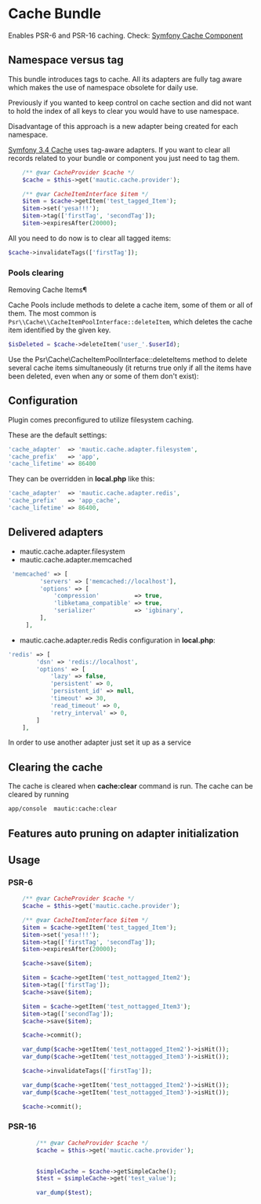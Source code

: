 # Cache Bundle

Enables PSR-6 and PSR-16 caching. Check: [Symfony Cache Component](https://symfony.com/doc/3.4/components/cache.html)

## Namespace versus tag

This bundle introduces tags to cache. All its adapters are fully tag
aware which makes the use of namespace obsolete for daily use.

Previously if you wanted to keep control on cache section and did not want to hold
the index of all keys to clear you would have to use namespace.

Disadvantage of this approach is a new adapter being created for each namespace.

[Symfony 3.4 Cache](https://symfony.com/doc/3.4/components/cache.html) uses tag-aware adapters. If you want to clear all records related to your bundle
or component you just need to tag them.

```php
    /** @var CacheProvider $cache */
    $cache = $this->get('mautic.cache.provider');

    /** @var CacheItemInterface $item */
    $item = $cache->getItem('test_tagged_Item');
    $item->set('yesa!!!');
    $item->tag(['firstTag', 'secondTag']);
    $item->expiresAfter(20000);
```

All you need to do now is to clear all tagged items:

```php
$cache->invalidateTags(['firstTag']);
```

### Pools clearing

Removing Cache Items¶

Cache Pools include methods to delete a cache item, some of them or all of them.
The most common is `Psr\\Cache\\CacheItemPoolInterface::deleteItem`, which deletes the cache item identified by the given key.

```php
$isDeleted = $cache->deleteItem('user_'.$userId);
```

Use the Psr\\Cache\\CacheItemPoolInterface::deleteItems method to delete several cache items simultaneously (it returns true only if all the items have been deleted, even when any or some of them don't exist):

## Configuration

Plugin comes preconfigured to utilize filesystem caching.

These are the default settings:
```php
'cache_adapter'  => 'mautic.cache.adapter.filesystem',
'cache_prefix'   => 'app',
'cache_lifetime' => 86400
```


They can be overridden in **local.php** like this:

```php
'cache_adapter'  => 'mautic.cache.adapter.redis',
'cache_prefix'   => 'app_cache',
'cache_lifetime' => 86400,
```


## Delivered adapters
 * mautic.cache.adapter.filesystem
 * mautic.cache.adapter.memcached
```php
 'memcached' => [
         'servers' => ['memcached://localhost'],
         'options' => [
             'compression'          => true,
             'libketama_compatible' => true,
             'serializer'           => 'igbinary',
         ],
     ],
```
 * mautic.cache.adapter.redis
 Redis configuration in **local.php**:
 ```php
 'redis' => [
         'dsn' => 'redis://localhost',
         'options' => [
             'lazy' => false,
             'persistent' => 0,
             'persistent_id' => null,
             'timeout' => 30,
             'read_timeout' => 0,
             'retry_interval' => 0,
         ]
     ],
```

In order to use another adapter just set it up as a service

## Clearing the cache

The cache is cleared when **cache:clear** command is run. The cache can be cleared by running

```bash
app/console  mautic:cache:clear
```

## Features auto pruning on adapter initialization

## Usage

### PSR-6

```php
    /** @var CacheProvider $cache */
    $cache = $this->get('mautic.cache.provider');

    /** @var CacheItemInterface $item */
    $item = $cache->getItem('test_tagged_Item');
    $item->set('yesa!!!');
    $item->tag(['firstTag', 'secondTag']);
    $item->expiresAfter(20000);

    $cache->save($item);

    $item = $cache->getItem('test_nottagged_Item2');
    $item->tag(['firstTag']);
    $cache->save($item);

    $item = $cache->getItem('test_nottagged_Item3');
    $item->tag(['secondTag']);
    $cache->save($item);

    $cache->commit();

    var_dump($cache->getItem('test_nottagged_Item2')->isHit());
    var_dump($cache->getItem('test_nottagged_Item3')->isHit());

    $cache->invalidateTags(['firstTag']);

    var_dump($cache->getItem('test_nottagged_Item2')->isHit());
    var_dump($cache->getItem('test_nottagged_Item3')->isHit());

    $cache->commit();
```

### PSR-16

```php
        /** @var CacheProvider $cache */
        $cache = $this->get('mautic.cache.provider');


        $simpleCache = $cache->getSimpleCache();
        $test = $simpleCache->get('test_value');

        var_dump($test);
```
